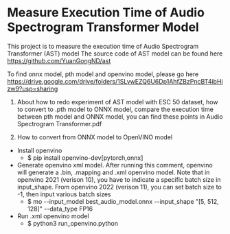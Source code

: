 # Measure Execution Time of Audio Spectrogram Transformer Model
This project is to measure the execution time of Audio Spectrogram Transformer (AST) model
The source code of AST model can be found here
https://github.com/YuanGongND/ast

To find onnx model, pth model and openvino model, please go here
https://drive.google.com/drive/folders/1SLywEZQ6U6Dp1AhfZBzPncBT4ibHizw9?usp=sharing

1. About how to redo experiment of AST model with ESC 50 dataset, how to convert to .pth model to ONNX model, compare the execution time between pth model and ONNX model, you can find these points in Audio Spectrogram Transformer.pdf

2. How to convert from ONNX model to OpenVINO model
- Install openvino
  + $ pip install openvino-dev[pytorch,onnx]
- Generate openvino xml model. After running this comment, openvino will generate a .bin, .mapping and .xml openvino model. Note that in openvino 2021 (verison 10), you have to indicate a specific batch size in input_shape. From openvino 2022 (verison 11), you can set batch size to -1, then input various batch sizes
  + $ mo --input_model best_audio_model.onnx --input_shape "[5, 512, 128]" --data_type FP16
- Run .xml openvino model
  + $ python3 run_openvino.python
